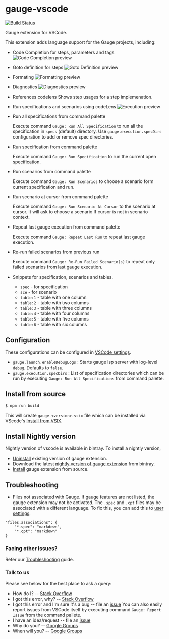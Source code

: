 # gauge-vscode

[![Build Status](https://travis-ci.org/getgauge/gauge-vscode.svg?branch=master)](https://travis-ci.org/getgauge/gauge-vscode)

Gauge extension for VSCode.

This extension adds language support for the Gauge projects, including:
* Code Completion for steps, parameters and tags
![Code Completion preview](https://raw.githubusercontent.com/getgauge/gauge-vscode/master/images/autocomplete.gif)
* Goto definition for steps
![Goto Definition preview](https://raw.githubusercontent.com/getgauge/gauge-vscode/master/images/gotoDefinition.gif)
* Formating
![Formatting preview](https://raw.githubusercontent.com/getgauge/gauge-vscode/master/images/format.gif)
* Diagnostics
![Diagnostics preview](https://raw.githubusercontent.com/getgauge/gauge-vscode/master/images/diagnostics.gif)
* References codelens
	Shows step usages for a step implemenation.

* Run specifications and scenarios using codeLens
![Execution preview](https://raw.githubusercontent.com/getgauge/gauge-vscode/master/images/execute.gif)

* Run all specifications from command palette

	Execute command `Gauge: Run All Specification` to run all the specification in `specs` (default) directory. Use `gauge.execution.specDirs` configuration to add or remove spec directories.

* Run specification from command palette

	Execute command `Gauge: Run Specification` to run the current open specification.

* Run scenarios from command palette

	Execute command `Gauge: Run Scenarios` to choose a scenario form current specification and run.
* Run scenario at cursor from command palette

	Execute command `Gauge: Run Scenario At Cursor` to the scenario at cursor. It will ask to choose a scenario If cursor is not in scenario context.

* Repeat last gauge execution from command palette

	Execute command `Gauge: Repeat Last Run` to repeat last gauge execution.
* Re-run failed scenarios from previous run

	Execute command `Gauge: Re-Run Failed Scenario(s)` to repeat only failed scenarios from last gauge execution.

* Snippets for specification, scenarios and tables.
	- `spec` - for specification
	- `sce` - for scenario
	- `table:1` - table with one column
	- `table:2` - table with two columns
	- `table:3` - table with three columns
	- `table:4` - table with four columns
	- `table:5` - table with five columns
	- `table:6` - table with six columns

## Configuration
These configurations can be configured in [VSCode settings](https://code.visualstudio.com/docs/getstarted/settings).
* `gauge.launch.enableDebugLogs` :  Starts gauge lsp server with log-level `debug`. Defaults to `false`.
* `gauge.execution.specDirs` : List of specification directories which can be run by executing `Gauge: Run All Specifications` from command palette.
## Install from source

```shell
$ npm run build
```

This will create `gauge-<version>.vsix` file which can be installed via VScode's [Install from VSIX](https://code.visualstudio.com/docs/editor/extension-gallery#_install-from-a-vsix).

## Install Nightly version

Nightly version of vscode is available in bintray. To install a nightly version,
- [Uninstall](https://code.visualstudio.com/docs/editor/extension-gallery#_manage-extensions) existing version of gauge extension.
- Download the latest [nightly version of gauge extension](https://bintray.com/gauge/gauge-vscode/Nightly/_latestVersion) from bintray.
- [Install](https://code.visualstudio.com/docs/editor/extension-gallery#_install-from-a-vsix) gauge extension from source.

## Troubleshooting

- Files not associated with Gauge.
If gauge features are not listed, the gauge extension may not be activated. The `.spec` and `.cpt` files may be associated with a different language. To fix this, you can add this to [user settings](https://code.visualstudio.com/docs/getstarted/settings).
```
"files.associations": {
	"*.spec": "markdown",
	"*.cpt": "markdown"
}
```
### Facing other issues?

Refer our [Troubleshooting](https://docs.getgauge.io/troubleshooting.html) guide.

### Talk to us

Please see below for the best place to ask a query:

- How do I? -- [Stack Overflow](https://stackoverflow.com/questions/ask?tags=getgauge)
- I got this error, why? -- [Stack Overflow](https://stackoverflow.com/questions/ask?tags=getgauge)
- I got this error and I'm sure it's a bug -- file an [issue](https://github.com/getgauge/gauge-vscode/issues)
	You can also easily report issues from VSCode itself by executing command `Gauge: Report Issue` from the command pallete.
- I have an idea/request -- file an [issue](https://github.com/getgauge/gauge-vscode/issues)
- Why do you? -- [Google Groups](https://groups.google.com/forum/#!forum/getgauge)
- When will you? -- [Google Groups](https://groups.google.com/forum/#!forum/getgauge)
